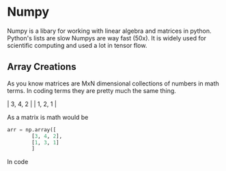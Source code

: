 # Numpy

Numpy is a libary for working with linear algebra and matrices in python. Python's lists are slow Numpys are way fast (50x). It is widely used for scientific computing and used a lot in tensor flow.

## Array Creations

As you know matrices are MxN dimensional collections of numbers in math terms. In coding terms they are pretty much the same thing.

| 3, 4, 2 |
| 1, 2, 1 |

As a matrix is math would be

```py
arr = np.array([
        [3, 4, 2],
        [1, 3, 1]
        ]
```

In code

